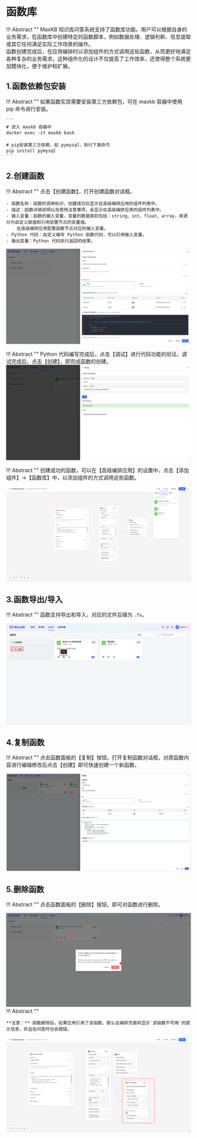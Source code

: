 # 函数库

!!! Abstract ""
    MaxKB 知识库问答系统支持了函数库功能。用户可以根据自身的业务需求，在函数库中创建特定的函数脚本，例如数据处理、逻辑判断、信息提取或其它任何满足实际工作场景的操作。       
    函数创建完成后，在应用编排时以添加组件的方式调用这些函数，从而更好地满足各种复杂的业务需求。这种组件化的设计不仅提高了工作效率，还使得整个系统更加模块化，便于维护和扩展。      


## 1.函数依赖包安装

!!! Abstract ""
    如果函数实现需要安装第三方依赖包，可在 maxkb 容器中使用 pip 命令进行安装。

    ```
    # 进入 maxkb 容器中
    docker exec -it maxkb bash

    # pip安装第三方依赖，如 pymysql，执行下面命令
    pip install pymysql 
    ```


## 2.创建函数


!!! Abstract ""
    点击【创建函数】，打开创建函数对话框。

    - 函数名称：函数的调用标识，创建成功后显示在高级编排应用的组件列表中。       
    - 描述：函数详细说明以及使用注意事项，会显示在高级编排应用的组件列表中。       
    - 输入变量：函数的输入变量，变量的数据类别包括：string、int、float、array，来源分为自定义赋值和引用前置节点的变量值。
        在高级编排应用配置函数节点对应的输入变量。    
    - Python 代码：自定义编写 Python 函数代码，可以引用输入变量。  
    - 输出变量：Python 代码执行返回的结果。

![创建函数](../../img/fx/add_fx.png)

!!! Abstract ""
    Python 代码编写完成后，点击【调试】进行代码功能的验证。调试完成后，点击【创建】，即完成函数的创建。  
![函数调试](../../img/fx/fx_debug.png)

!!! Abstract ""
    创建成功的函数，可以在【高级编排应用】的设置中，点击【添加组件】->【函数库】中，以添加组件的方式调用这些函数。

![添加函数节点](../../img/fx/use_fx.png)

## 3.函数导出/导入
    
!!! Abstract ""
    函数支持导出和导入，对应的文件后缀为 `.fx`。

![函数导入导出](../../img/fx/import_export_dx.png)
    

## 4.复制函数

!!! Abstract ""
    点击函数面板的【复制】按钮，打开复制函数对话框，对原函数内容进行编辑修改后点击【创建】即可快速创建一个新函数。

![复制函数](../../img/fx/copy_fx.png)

## 5.删除函数

!!! Abstract ""
    点击函数面板的【删除】按钮，即可对函数进行删除。

![删除函数](../../img/fx/del_fx.png)
!!! Abstract ""

    **注意：** 函数删除后，如果应用引用了该函数，那么在编排页面将显示`该函数不可用`的提示信息，并且在问答时也会报错。 

![应用引用已删除函数](../../img/fx/use_del_fx.png)
